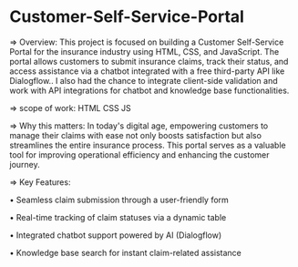 # Customer-Self-Service-Portal
=>  Overview:
  This project is focused on building a Customer Self-Service Portal for the insurance industry using HTML, CSS, and JavaScript. The portal 
  allows customers to submit insurance claims, track their status, and access assistance via a chatbot integrated with a free third-party 
  API like Dialogflow.. I also had the chance to integrate client-side validation and work with API integrations for chatbot and knowledge 
  base functionalities.

=> scope of work:
      HTML
      CSS
      JS

=> Why this matters:
    In today's digital age, empowering customers to manage their claims with ease not only boosts satisfaction but also streamlines the 
    entire insurance process. This portal serves as a valuable tool for improving operational efficiency and enhancing the customer journey.

=> Key Features:

• Seamless claim submission through a user-friendly form

• Real-time tracking of claim statuses via a dynamic table

• Integrated chatbot support powered by AI (Dialogflow)

• Knowledge base search for instant claim-related assistance
